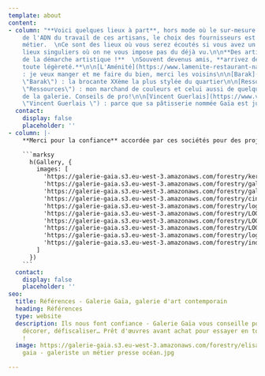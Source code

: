 ```yaml
---
template: about
content:
- column: "**Voici quelques lieux à part**, hors mode où le sur-mesure fait partie
    de l'ADN du travail de ces artisans, le choix des fournisseurs est au coeur du
    métier.  \nCe sont des lieux où vous serez écoutés si vous avez un projet,  \ndes
    lieux singuliers où on ne vous impose pas du déjà vu.\n\n**Des artisans à la frontière
    de la démarche artistique !**  \nSouvent devenus amis, **arrivez de ma part en
    toute légèreté.**\n\n[L'Aménité](https://www.lamenite-restaurant-nantes.com/ \"L'Aménité\")
    : je veux manger et me faire du bien, merci les voisins\n\n[Barak](https://www.instagram.com/baraklemagasin/?hl=fr
    \"Barak\") : la brocante XXème la plus stylée du quartier\n\n[Ressources](https://ressource-peintures.com/
    \"Ressources\") : mon marchand de couleurs et celui aussi de quelques artistes
    de la galerie. Conseils de pro!\n\n[Vincent Guerlais](https://www.vincentguerlais.com/
    \"Vincent Guerlais \") : parce que sa pâtisserie nommée Gaïa est juste un délice"
  contact:
    display: false
    placeholder: ''
- column: |-
    **Merci pour la confiance** accordée par ces sociétés pour des projets riches en défis et émotions artistiques.

    ```marksy
      h(Gallery, {
        images: [
          'https://galerie-gaia.s3.eu-west-3.amazonaws.com/forestry/keran.jpg',
          'https://galerie-gaia.s3.eu-west-3.amazonaws.com/forestry/galeriegaia@kazy-carnetadelis.jpg',
          'https://galerie-gaia.s3.eu-west-3.amazonaws.com/forestry/galeriegaia@lnh-coffretanniversaire-1.jpg',
          'https://galerie-gaia.s3.eu-west-3.amazonaws.com/forestry/cinna_logo_zeeblog_zeeloft.jpg',
          'https://galerie-gaia.s3.eu-west-3.amazonaws.com/forestry/logo galeries lafayette.jpg',
          'https://galerie-gaia.s3.eu-west-3.amazonaws.com/forestry/LOGO SQUASH.png',
          'https://galerie-gaia.s3.eu-west-3.amazonaws.com/forestry/LOGO OMR.png',
          'https://galerie-gaia.s3.eu-west-3.amazonaws.com/forestry/LOGO AUDI.jpg',
          'https://galerie-gaia.s3.eu-west-3.amazonaws.com/forestry/logochristophevinet.jpg',
          'https://galerie-gaia.s3.eu-west-3.amazonaws.com/forestry/index.png',
        ]
      })
    ```
  contact:
    display: false
    placeholder: ''
seo:
  title: Références - Galerie Gaïa, galerie d'art contemporain
  heading: Références
  type: website
  description: Ils nous font confiance - Galerie Gaïa vous conseille pour aménager,
    décorer, défiscaliser… Prêt d'œuvres avant achat pour essayer en toute sérénité
    !
  image: https://galerie-gaia.s3.eu-west-3.amazonaws.com/forestry/elisabeth givre-galerie
    gaia - galeriste un métier presse océan.jpg

---
```

